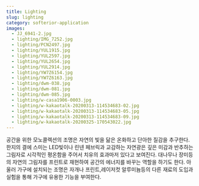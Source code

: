 ```yaml
---
title: Lighting
slug: lighting
category: softerior-application
images:
  - JJ_6941-2.jpg
  - lighting/IMG_7252.jpg
  - lighting/PCN2497.jpg
  - lighting/YUL1915.jpg
  - lighting/YUL2597.jpg
  - lighting/YUL2654.jpg
  - lighting/YUL2914.jpg
  - lighting/YW7Z6154.jpg
  - lighting/YW7Z6163.jpg
  - lighting/dwm-038.jpg
  - lighting/dwm-081.jpg
  - lighting/dwm-085.jpg
  - lighting/w-casa1906-0003.jpg
  - lighting/w-kakaotalk-20200313-114534683-02.jpg
  - lighting/w-kakaotalk-20200313-114534683-05.jpg
  - lighting/w-kakaotalk-20200313-114534683-09.jpg
  - lighting/w-kakaotalk-20200325-170543022.jpg
---
```


공간을 위한 모노콜렉션의 조명은 자연의 빛을 닮은 온화하고 단아한 질감을 추구한다.한지의 결에 스미는 LED빛이나 린넨 페브릭과 교감하는 자연광은 깊은 미감과 반추하는 그림자로 시각적인 평온함을 주어서 치유의 효과마저 있다고 보여진다. 대나무나 장미등의 자연의 그림자를 프린트로 재현하여 공간의 에너지를 바꾸는 역할을 하기도 한다.
아울러 가구에 설치되는 조명은 자개나 프린트,레이저컷 알루미늄등의 다른 재료의 도입과 실험을 통해 가구에 유용한 기능을 부여한다.
